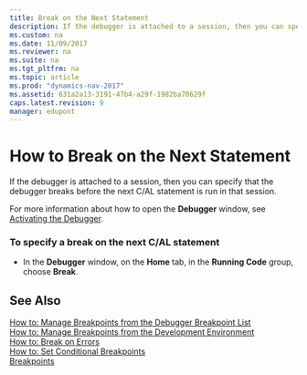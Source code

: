 ```yaml
---
title: Break on the Next Statement
description: If the debugger is attached to a session, then you can specify that the debugger breaks before the next C/AL statement is run in that session. 
ms.custom: na
ms.date: 11/09/2017
ms.reviewer: na
ms.suite: na
ms.tgt_pltfrm: na
ms.topic: article
ms.prod: "dynamics-nav-2017"
ms.assetid: 631a2a13-3191-47b4-a29f-1982ba70629f
caps.latest.revision: 9
manager: edupont
---
```

# How to Break on the Next Statement
If the debugger is attached to a session, then you can specify that the debugger breaks before the next C/AL statement is run in that session.  
  
 For more information about how to open the **Debugger** window, see [Activating the Debugger](Activating-the-Debugger.md).  
  
### To specify a break on the next C/AL statement  
  
-   In the **Debugger** window, on the **Home** tab, in the **Running Code** group, choose **Break**.  
  
## See Also  
 [How to: Manage Breakpoints from the Debugger Breakpoint List](How-to--Manage-Breakpoints-from-the-Debugger-Breakpoint-List.md)   
 [How to: Manage Breakpoints from the Development Environment](How-to--Manage-Breakpoints-from-the-Development-Environment.md)   
 [How to: Break on Errors](How-to--Break-on-Errors.md)   
 [How to: Set Conditional Breakpoints](How-to--Set-Conditional-Breakpoints.md)   
 [Breakpoints](Breakpoints.md)